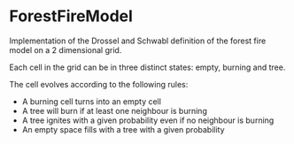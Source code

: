 # ForestFireModel
Implementation of the Drossel and Schwabl definition of the forest fire model on a 2 dimensional grid.

Each cell in the grid can be in three distinct states: empty, burning and tree.

The cell evolves according to the following rules:
* A burning cell turns into an empty cell
* A tree will burn if at least one neighbour is burning
* A tree ignites with a given probability even if no neighbour is burning
* An empty space fills with a tree with a given probability
